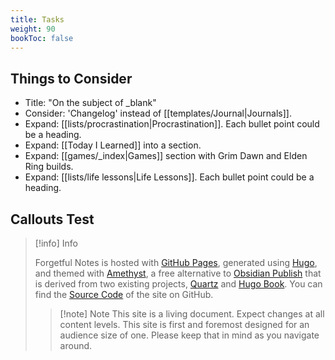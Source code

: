 ```yaml
---
title: Tasks
weight: 90
bookToc: false
---
```


## Things to Consider

- Title: "On the subject of _blank"
- Consider: 'Changelog' instead of [[templates/Journal|Journals]].
- Expand: [[lists/procrastination|Procrastination]]. Each bullet point could be a heading.
- Expand: [[Today I Learned]] into a section.
- Expand: [[games/_index|Games]] section with Grim Dawn and Elden Ring builds.
- Expand: [[lists/life lessons|Life Lessons]]. Each bullet point could be a heading.

## Callouts Test

> [!info] Info
> 
> Forgetful Notes is hosted with [GitHub Pages](https://pages.github.com/), generated using [Hugo](https://gohugo.io/), and themed with [Amethyst](https://github.com/64bitpandas/amethyst), a free alternative to [Obsidian Publish](https://obsidian.md/publish) that is derived from two existing projects, [Quartz](https://quartz.jzhao.xyz/) and [Hugo Book](https://github.com/alex-shpak/hugo-book). You can find the [Source Code](https://github.com/datastring/amethyst) of the site on GitHub.
> 
>> [!note] Note
> This site is a living document. Expect changes at all content levels.
> This site is first and foremost designed for an audience size of one.
> Please keep that in mind as you navigate around.
